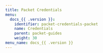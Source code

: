 ```yaml
---
title: Packet Credentials
menu:
  docs_{{ .version }}:
    identifier: packet-credentials-packet
    name: Credentials
    parent: packet-guides
    weight: 30
menu_name: docs_{{ .version }}
---
```


